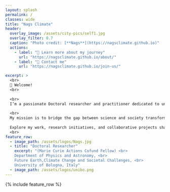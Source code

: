 ```yaml
---
layout: splash
permalink: /
classes: wide
title: "Nags Climate"
header:
  overlay_image: /assets/city-pics/self1.jpg
  overlay_filter: 0.7
  caption: "Photo credit: [**Nags**](https://nagsclimate.github.io)"
  actions:
    - label: "🔗 Learn more about my journey"
      url: "https://nagsclimate.github.io/about/"
    - label: "📩 Contact me"
      url: "https://nagsclimate.github.io/join-us/"

excerpt: >
  <br>
  👋 Welcome!
  <br>
  
  <br> 
  I’m a passionate Doctoral researcher and practitioner dedicated to understanding and solving the complex challenges of urban climate change. With a background in Computer Science, atmospheric science, weather modeling, and data-driven decision support systems, I focus on improving urban resilience through science, innovation, and community-centered solutions.
  
  <br>
  My mission is to bridge the gap between science and society transforming data into action. 
  
  Explore my work, research initiatives, and collaborative projects shaping the future of sustainable cities.
  <br>
feature_row:
  - image_path: /assets/logos/Nags.jpg
  - title: "Doctoral Researcher"
    excerpt: "(Marie Curie Actions Cofund Fellow) <br>
    Department of Physics and Astronomy, <br>
    Future Earth,Climate Change and Societal Challenges, <br>
    University of Bologna​, Italy"
  - image_path: /assets/logos/unibo.png
---
```



{% include feature_row %}


<!--
### Prof. Anamika Shreevastava
Assistant Professor

Dept. of Mechanical & Aerospace Engineering, <br>
and Center for Urban Science and Progress, <br>
Tandon School of Engineering, <br>
New York University​

370 Jay Street, 13th Floor, <br>
Brooklyn, NY 11201
url: "https://engineering.nyu.edu/faculty/anamika-shreevastava"
btn_class: "btn--secondary"
btn_label: "Link to New York University profile"

<!--
- image_path: /assets/images/Networks.jpg
  alt: "Projects"
  title: "Other Projects"
  excerpt: "Assorted collection of some of my scholarly projects that aren't published"
  url: "/projects/"
  btn_class: "btn--primary"
  btn_label: "Projects"
- image_path: /assets/images/Stat_Wars.png
  alt: "Resources"
  title: "Resources"
  excerpt: "Dive in for links to useful tools and online documents that I have curated over the years"
  url: "/resources/"
  btn_class: "btn--primary"
  btn_label: "Resources"
  -->